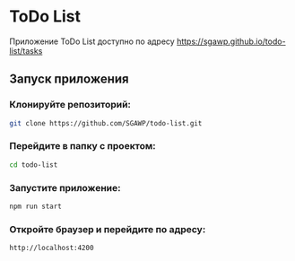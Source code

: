# ToDo List

Приложение ToDo List доступно по адресу https://sgawp.github.io/todo-list/tasks

## Запуск приложения

### Клонируйте репозиторий:

```bash
git clone https://github.com/SGAWP/todo-list.git
```

### Перейдите в папку с проектом:

```bash
cd todo-list
```

### Запустите приложение:

```bash
npm run start
```

### Откройте браузер и перейдите по адресу:

```bash
http://localhost:4200
```
